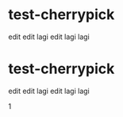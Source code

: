 # test-cherrypick
edit
edit lagi
edit lagi lagi

# test-cherrypick
edit
edit lagi
edit lagi lagi

1
